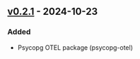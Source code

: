 ## [v0.2.1](https://pypi.org/project/amsdal_server/0.2.1/) - 2024-10-23


### Added

- Psycopg OTEL package (psycopg-otel)
